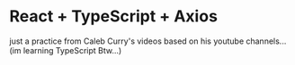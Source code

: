 # React + TypeScript + Axios

just a practice from Caleb Curry's videos based on his youtube channels...
(im learning TypeScript Btw...)
